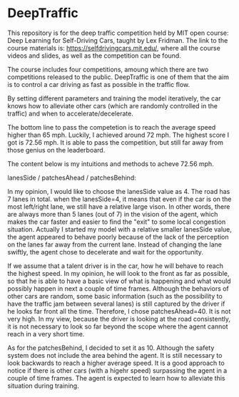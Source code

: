 # DeepTraffic
This repository is for the deep traffic competition held by MIT open course: Deep Learning for Self-Driving Cars, taught by Lex Fridman.
The link to the course materials is: https://selfdrivingcars.mit.edu/, where all the course videos and slides, as well as the competition can be found.

The course includes four competitions, amoung which there are two competitions released to the public. DeepTraffic is one of them that the aim is to control a car driving as fast as possible in the traffic flow.

By setting different parameters and training the model iteratively, the car knows how to alleviate other cars (which are randomly controlled in the traffic) and when to accelerate/decelerate.

The bottom line to pass the competetion is to reach the average speed higher than 65 mph. Luckily, I achieved around 72 mph. The highest score I got is 72.56 mph. It is able to pass the competition, but still far away from those genius on the leaderboard.

The content below is my intuitions and methods to acheve 72.56 mph.

lanesSide / patchesAhead / patchesBehind: 

In my opinion, I would like to choose the lanesSide value as 4. The road has 7 lanes in total. when the lanesSide=4, it means that even if the car is on the most left/right lane, we still have a relative large vison. In other words, there are always more than 5 lanes (out of 7) in the vision of the agent, which makes the car faster and easier to find the "exit" to some local congestion situation. Actually I started my model with a relative smaller lanesSide value, the agent appeared to behave poorly because of the lack of the perception on the lanes far away from the current lane. Instead of changing the lane swiftly, the agent chose to decelerate and wait for the opportunity.

If we assume that a talent driver is in the car, how he will behave to reach the highest speed. In my opinion, he will look to the front as far as possible, so that he is able to have a basic view of what is happening and what would possibly happen in next a couple of time frames. Although the behaviors of other cars are random, some basic information (such as the possibility to have the traffic jam between several lanes) is still captured by the driver if he looks far front all the time. Therefore, I chose patchesAhead=40. It is not very high. In my view, because the driver is looking at the road consistently, it is not necessary to look so far beyond the scope where the agent cannot reach in a very short time.

As for the patchesBehind, I decided to set it as 10. Although the safety system does not include the area behind the agent. It is still necessary to look backwards to reach a higher average speed. It is a good approach to notice if there is other cars (with a higehr speed) surpassing the agent in a couple of time frames. The agent is expected to learn how to alleviate this situation during training.

